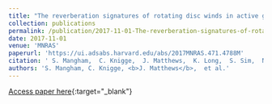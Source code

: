 ```yaml
---
title: "The reverberation signatures of rotating disc winds in active galactic nuclei"
collection: publications
permalink: /publication/2017-11-01-The-reverberation-signatures-of-rotating-disc-winds-in-active-galactic-nuclei
date: 2017-11-01
venue: 'MNRAS'
paperurl: 'https://ui.adsabs.harvard.edu/abs/2017MNRAS.471.4788M'
citation: ' S. Mangham,  C. Knigge,  J. Matthews,  K. Long,  S. Sim,  N. Higginbottom, &quot;The reverberation signatures of rotating disc winds in active galactic nuclei.&quot; MNRAS, 2017.'
authors: 'S. Mangham, C. Knigge, <b>J. Matthews</b>,  et al.'
---
```

[Access paper here](https://ui.adsabs.harvard.edu/abs/2017MNRAS.471.4788M){:target="_blank"}
